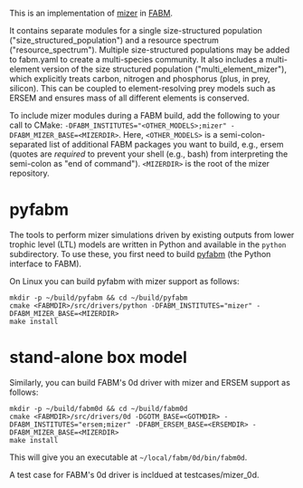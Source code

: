 This is an implementation of [mizer](http://dx.doi.org/10.1111/2041-210X.12256) in [FABM](https://fabm.net).

It contains separate modules for a single size-structured population ("size_structured_population") and a resource spectrum ("resource_spectrum").
Multiple size-structured populations may be added to fabm.yaml to create a multi-species community. It also includes a multi-element version of
the size structured population ("multi_element_mizer"), which explicitly treats carbon, nitrogen and phosphorus (plus, in prey, silicon). This can be coupled to
element-resolving prey models such as ERSEM and ensures mass of all different elements is conserved.

To include mizer modules during a FABM build, add the following to your call to CMake: `-DFABM_INSTITUTES="<OTHER_MODELS>;mizer" -DFABM_MIZER_BASE=<MIZERDIR>`.
Here, `<OTHER_MODELS>` is a semi-colon-separated list of additional FABM packages you want to build, e.g., ersem (quotes are _required_ to prevent your shell (e.g., bash)
from interpreting the semi-colon as "end of command"). `<MIZERDIR>` is the root of the mizer repository.

# pyfabm

The tools to perform mizer simulations driven by existing outputs from lower trophic level (LTL) models
are written in Python and available in the `python` subdirectory. To use these, you first need to build [pyfabm](https://github.com/fabm-model/fabm/wiki/python)
(the Python interface to FABM).

On Linux you can build pyfabm with mizer support as follows:

    mkdir -p ~/build/pyfabm && cd ~/build/pyfabm
    cmake <FABMDIR>/src/drivers/python -DFABM_INSTITUTES="mizer" -DFABM_MIZER_BASE=<MIZERDIR>
    make install

# stand-alone box model

Similarly, you can build FABM's 0d driver with mizer and ERSEM support as follows:

    mkdir -p ~/build/fabm0d && cd ~/build/fabm0d
    cmake <FABMDIR>/src/drivers/0d -DGOTM_BASE=<GOTMDIR> -DFABM_INSTITUTES="ersem;mizer" -DFABM_ERSEM_BASE=<ERSEMDIR> -DFABM_MIZER_BASE=<MIZERDIR>
    make install

This will give you an executable at `~/local/fabm/0d/bin/fabm0d`.

A test case for FABM's 0d driver is incldued at testcases/mizer_0d.
